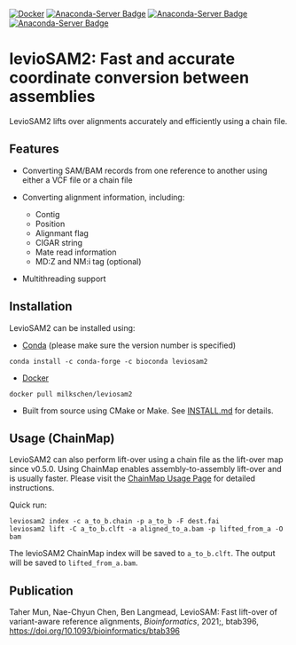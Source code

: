 [![Docker](https://img.shields.io/docker/v/milkschen/leviosam2?label=Docker)](https://hub.docker.com/r/milkschen/leviosam2)
[![Anaconda-Server Badge](https://anaconda.org/bioconda/leviosam2/badges/version.svg)](https://anaconda.org/bioconda/leviosam2)
[![Anaconda-Server Badge](https://anaconda.org/bioconda/leviosam2/badges/platforms.svg)](https://anaconda.org/bioconda/leviosam2)
[![Anaconda-Server Badge](https://anaconda.org/bioconda/leviosam2/badges/downloads.svg)](https://anaconda.org/bioconda/leviosam2)

# levioSAM2: Fast and accurate coordinate conversion between assemblies

LevioSAM2 lifts over alignments accurately and efficiently using a chain file.

## Features

- Converting SAM/BAM records from one reference to another using either a VCF file or a chain file
- Converting alignment information, including:
    - Contig
    - Position
    - Alignmant flag
    - CIGAR string
    - Mate read information
    - MD:Z and NM:i tag (optional)

- Multithreading support


## Installation

LevioSAM2 can be installed using:

- [Conda](https://docs.conda.io/en/latest/) (please make sure the version number is specified)

```
conda install -c conda-forge -c bioconda leviosam2
```

- [Docker](https://hub.docker.com/r/milkschen/leviosam2)
```
docker pull milkschen/leviosam2
```

- Built from source using CMake or Make. See [INSTALL.md](INSTALL.md) for details.


## Usage (ChainMap)

LevioSAM2 can also perform lift-over using a chain file as the lift-over map since v0.5.0. Using ChainMap enables assembly-to-assembly lift-over and is usually faster. Please visit the [ChainMap Usage Page](https://github.com/milkschen/leviosam2/wiki/Lift-over-using-a-chain-map) for detailed instructions.

Quick run:
```
leviosam2 index -c a_to_b.chain -p a_to_b -F dest.fai
leviosam2 lift -C a_to_b.clft -a aligned_to_a.bam -p lifted_from_a -O bam
```

The levioSAM2 ChainMap index will be saved to `a_to_b.clft`. The output will be saved to `lifted_from_a.bam`.


## Publication

Taher Mun, Nae-Chyun Chen, Ben Langmead, LevioSAM: Fast lift-over of variant-aware reference alignments, _Bioinformatics_, 2021;, btab396, https://doi.org/10.1093/bioinformatics/btab396
